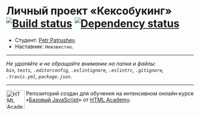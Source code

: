 # Личный проект «Кексобукинг» [![Build status][travis-image]][travis-url] [![Dependency status][dependency-image]][dependency-url]

* Студент: [Petr Patrushev](https://up.htmlacademy.ru/javascript/8/user/273683).
* Наставник: `Неизвестно`.

---

_Не удаляйте и не обращайте внимание на папки и файлы:_<br>
_`bin`, `tests`, `.editorconfig`, `.eslintignore`, `.eslintrc`, `.gitignore`, `.travis.yml`, `package.json`._

---

<a href="https://htmlacademy.ru/intensive/javascript"><img align="left" width="50" height="50" title="HTML Academy" src="https://up.htmlacademy.ru/static/img/intensive/javascript/logo-for-github.svg"></a>

Репозиторий создан для обучения на интенсивном онлайн‑курсе «[Базовый JavaScript](https://htmlacademy.ru/intensive/javascript)» от [HTML Academy](https://htmlacademy.ru).

[travis-image]: https://travis-ci.org/htmlacademy-javascript/273683-keksobooking.svg?branch=master
[travis-url]: https://travis-ci.org/htmlacademy-javascript/273683-keksobooking
[dependency-image]: https://david-dm.org/htmlacademy-javascript/273683-keksobooking.svg?style=flat-square
[dependency-url]: https://david-dm.org/htmlacademy-javascript/273683-keksobooking
